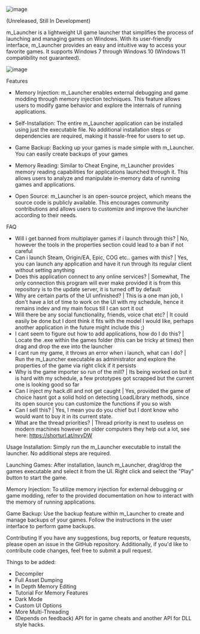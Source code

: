  ![image](https://github.com/injectionmethod/m_Launcher/assets/80434330/bc21c0b8-4e7c-4a45-9e32-7f24ea333f7b)


(Unreleased, Still In Development)

m_Launcher is a lightweight UI game launcher that simplifies the process of launching and managing games on Windows. With its user-friendly interface, m_Launcher provides an easy and intuitive way to access your favorite games. It supports Windows 7 through Windows 10 (Windows 11 compatibility not guaranteed).

![image](https://github.com/injectionmethod/m_Launcher/assets/80434330/a9b2285b-1d02-4c73-9736-36e4a8c36dc5)


Features
- Memory Injection: m_Launcher enables external debugging and game modding through memory injection techniques. This feature allows users to modify game behavior and explore the internals of running applications.

- Self-Installation: The entire m_Launcher application can be installed using just the executable file. No additional installation steps or dependencies are required, making it hassle-free for users to set up.

- Game Backup: Backing up your games is made simple with m_Launcher. You can easily create backups of your games

- Memory Reading: Similar to Cheat Engine, m_Launcher provides memory reading capabilities for applications launched through it. This allows users to analyze and manipulate in-memory data of running games and applications.

- Open Source: m_Launcher is an open-source project, which means the source code is publicly available. This encourages community contributions and allows users to customize and improve the launcher according to their needs.


FAQ
- Will i get banned from multiplayer games if i launch through this? | No, however the tools in the properties section could lead to a ban if not careful
- Can i launch Steam, Origin/EA, Epic, COG etc.. games with this? | Yes, you can launch any application and have it run through its regular client without setting anything
- Does this application connect to any online services? | Somewhat, The only connection this program will ever make provided it is from this repository is to the update server, it is turned off by default
- Why are certain parts of the UI unfinished? | This is a one man job, I don't have a lot of time to work on the UI with my schedule, hence it remains indev and my main focus till I can sort it out
- Will there be any social functionality, friends, voice chat etc? | It could easily be done but I dont think it fits with the model I would like, perhaps another application in the future might include this ;)
- I cant seem to figure out how to add applications, how do I do this? | Locate the .exe within the games folder (this can be tricky at times) then drag and drop the exe into the launcher
- I cant run my game, it throws an error when i launch, what can I do? | Run the m_Launcher executable as administrator and explore the properties of the game via right click if it persists
- Why is the game importer so run of the mill? | Its being worked on but it is hard with my schedule, a few prototypes got scrapped but the current one is looking good so far
- Can I inject my hack.dll and not get caught | Yes, provided the game of choice hasnt got a solid hold on detecting LoadLibrary methods, since its open source you can customize the functions if you so wish
- Can I sell this? | Yes, I mean you do you chief but I dont know who would want to buy it in its current state.
- What are the thread priorities? | Thread priority is next to useless on modern machines however on older computers they help out a lot, see here: https://shorturl.at/nvyDW




Usage
Installation: Simply run the m_Launcher executable to install the launcher. No additional steps are required.

Launching Games: After installation, launch m_Launcher, drag/drop the games executable and select it from the UI. Right click and select the "Play" button to start the game.

Memory Injection: To utilize memory injection for external debugging or game modding, refer to the provided documentation on how to interact with the memory of running applications.

Game Backup: Use the backup feature within m_Launcher to create and manage backups of your games. Follow the instructions in the user interface to perform game backups.

Contributing
If you have any suggestions, bug reports, or feature requests, please open an issue in the GitHub repository. Additionally, if you'd like to contribute code changes, feel free to submit a pull request.


Things to be added:
- Decompiler
- Full Asset Dumping
- In Depth Memory Editing
- Tutorial For Memory Features
- Dark Mode
- Custom UI Options
- More Multi-Threading
- (Depends on feedback) API for in game cheats and another API for DLL style hacks.

